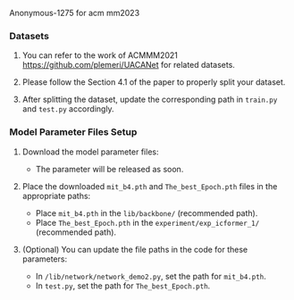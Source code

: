 Anonymous-1275 for acm mm2023

### Datasets
1. You can refer to the work of ACMMM2021 https://github.com/plemeri/UACANet for related datasets.

2. Please follow the Section 4.1 of the paper to properly split your dataset. 
3. After splitting the dataset, update the corresponding path in `train.py` and `test.py` accordingly.



### Model Parameter Files Setup
1. Download the model parameter files:
   - The parameter will be released as soon.

2. Place the downloaded `mit_b4.pth` and `The_best_Epoch.pth` files in the appropriate paths:
   - Place `mit_b4.pth` in the `lib/backbone/` (recommended path).
   - Place `The_best_Epoch.pth` in the `experiment/exp_icformer_1/` (recommended path).

3. (Optional) You can update the file paths in the code for these parameters:

   - In `/lib/network/network_demo2.py`, set the path for `mit_b4.pth`.
   - In `test.py`, set the path for `The_best_Epoch.pth`.



